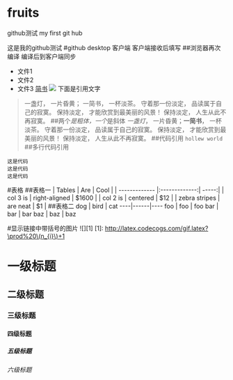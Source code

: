 # fruits
github测试
my first git hub

这是我的github测试
#github desktop 客户端
客户端接收后填写
##浏览器再次编译
编译后到客户端同步
- 文件1
- 文件2
- 文件3
[简书](http://www.jianshu.com)
![](http://upload-images.jianshu.io/upload_images/259-0ad0d0bfc1c608b6.jpg?imageMogr2/auto-orient/strip%7CimageView2/2/w/1240)
下面是引用文字
> 一盏灯， 一片昏黄； 一简书， 一杯淡茶。 守着那一份淡定， 品读属于自己的寂寞。 保持淡定， 才能欣赏到最美丽的风景！ 保持淡定， 人生从此不再寂寞。
##两个*是粗体，一个*是斜体
 *一盏灯*， 一片昏黄；**一简书**， 一杯淡茶。 守着那一份淡定， 品读属于自己的寂寞。 保持淡定， 才能欣赏到最美丽的风景！ 保持淡定， 人生从此不再寂寞。
##代码引用
` hollew world ` 
##多行代码引用
```
这是代码
这是代码
这是代码
```
#表格
##表格一
| Tables        | Are           | Cool  |
| ------------- |:-------------:| -----:|
| col 3 is      | right-aligned | $1600 |
| col 2 is      | centered      |   $12 |
| zebra stripes | are neat      |    $1 |
##表格二
dog | bird | cat
----|------|----
foo | foo  | foo
bar | bar  | bar
baz | baz  | baz

#显示链接中带括号的图片
![][1]
[1]: http://latex.codecogs.com/gif.latex?\prod%20\(n_{i}\)+1


# 一级标题
## 二级标题
### 三级标题
#### 四级标题
##### 五级标题
###### 六级标题